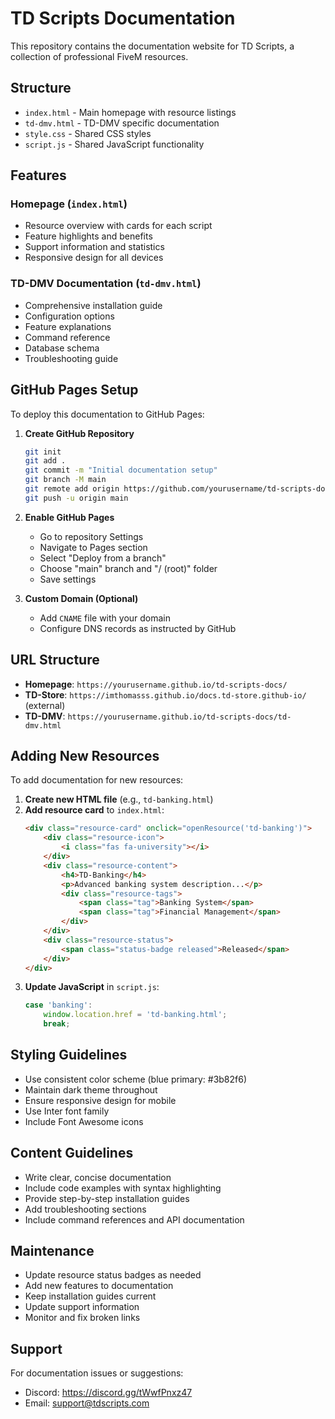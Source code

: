 # TD Scripts Documentation

This repository contains the documentation website for TD Scripts, a collection of professional FiveM resources.

## Structure

- `index.html` - Main homepage with resource listings
- `td-dmv.html` - TD-DMV specific documentation
- `style.css` - Shared CSS styles
- `script.js` - Shared JavaScript functionality

## Features

### Homepage (`index.html`)
- Resource overview with cards for each script
- Feature highlights and benefits
- Support information and statistics
- Responsive design for all devices

### TD-DMV Documentation (`td-dmv.html`)
- Comprehensive installation guide
- Configuration options
- Feature explanations
- Command reference
- Database schema
- Troubleshooting guide

## GitHub Pages Setup

To deploy this documentation to GitHub Pages:

1. **Create GitHub Repository**
   ```bash
   git init
   git add .
   git commit -m "Initial documentation setup"
   git branch -M main
   git remote add origin https://github.com/yourusername/td-scripts-docs.git
   git push -u origin main
   ```

2. **Enable GitHub Pages**
   - Go to repository Settings
   - Navigate to Pages section
   - Select "Deploy from a branch"
   - Choose "main" branch and "/ (root)" folder
   - Save settings

3. **Custom Domain (Optional)**
   - Add `CNAME` file with your domain
   - Configure DNS records as instructed by GitHub

## URL Structure

- **Homepage**: `https://yourusername.github.io/td-scripts-docs/`
- **TD-Store**: `https://imthomasss.github.io/docs.td-store.github-io/` (external)
- **TD-DMV**: `https://yourusername.github.io/td-scripts-docs/td-dmv.html`

## Adding New Resources

To add documentation for new resources:

1. **Create new HTML file** (e.g., `td-banking.html`)
2. **Add resource card** to `index.html`:
   ```html
   <div class="resource-card" onclick="openResource('td-banking')">
       <div class="resource-icon">
           <i class="fas fa-university"></i>
       </div>
       <div class="resource-content">
           <h4>TD-Banking</h4>
           <p>Advanced banking system description...</p>
           <div class="resource-tags">
               <span class="tag">Banking System</span>
               <span class="tag">Financial Management</span>
           </div>
       </div>
       <div class="resource-status">
           <span class="status-badge released">Released</span>
       </div>
   </div>
   ```
3. **Update JavaScript** in `script.js`:
   ```javascript
   case 'banking':
       window.location.href = 'td-banking.html';
       break;
   ```

## Styling Guidelines

- Use consistent color scheme (blue primary: #3b82f6)
- Maintain dark theme throughout
- Ensure responsive design for mobile
- Use Inter font family
- Include Font Awesome icons

## Content Guidelines

- Write clear, concise documentation
- Include code examples with syntax highlighting
- Provide step-by-step installation guides
- Add troubleshooting sections
- Include command references and API documentation

## Maintenance

- Update resource status badges as needed
- Add new features to documentation
- Keep installation guides current
- Update support information
- Monitor and fix broken links

## Support

For documentation issues or suggestions:
- Discord: https://discord.gg/tWwfPnxz47
- Email: support@tdscripts.com
